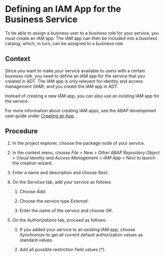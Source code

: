 <!-- loiod0249dde871d47879a5e10b620c72688 -->

# Defining an IAM App for the Business Service

To be able to assign a business user to a business role for your service, you must create an IAM app. The IAM app can then be included into a business catalog, which, in turn, can be assigned to a business role.



## Context

Since you want to make your service available to users with a certain business role, you need to define an IAM app for the service that you created in ADT. The IAM app is only relevant for identity and access management \(IAM\), and you create the IAM app in ADT.

Instead of creating a new IAM app, you can also use an existing IAM app for the service.

For more information about creating IAM apps, see the ABAP development user guide under [Creating an App](https://help.sap.com/viewer/5371047f1273405bb46725a417f95433/Cloud/en-US/20e1cd934af24d1fb75a8315b24d2539.html).



## Procedure

1.  In the project explorer, choose the package node of your service.

2.  In the context menu, choose *File* \> *New* \> *Other ABAP Repository Object* \> *Cloud Identity and Access Management* \> *IAM App* \> *Next* to launch the creation wizard.

3.  Enter a name and description and choose *Next*.

4.  On the *Services* tab, add your service as follows:

    1.  Choose *Add*.

    2.  Choose the service type *External*.

    3.  Enter the name of the service and choose *OK*.

5.  On the *Authorizations* tab, proceed as follows:

    1.  If you added your service to an existing IAM app, choose *Synchronize* to get all current default authorization values as standard values.

    2.  Add all possible restriction field values \(\*\).


